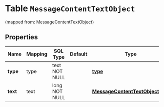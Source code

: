 
# Table `MessageContentTextObject`
(mapped from: MessageContentTextObject)

## Properties
Name | Mapping | SQL Type | Default | Type | Description | Notes
---- | ------- | -------- | ------- | ---- | ----------- | -----
**type** | type | text NOT NULL |  | [**type**](#Type) | Always &#x60;text&#x60;. | 
**text** | text | long NOT NULL |  | [**MessageContentTextObjectText**](MessageContentTextObjectText.md) |  |  [foreignkey]




